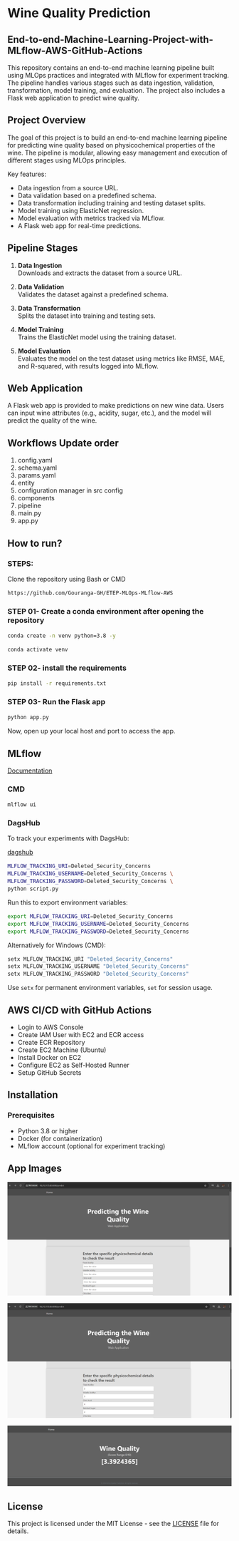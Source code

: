 
# Wine Quality Prediction

## End-to-end-Machine-Learning-Project-with-MLflow-AWS-GitHub-Actions

This repository contains an end-to-end machine learning pipeline built using MLOps practices and integrated with MLflow for experiment tracking. The pipeline handles various stages such as data ingestion, validation, transformation, model training, and evaluation. The project also includes a Flask web application to predict wine quality.

## Project Overview

The goal of this project is to build an end-to-end machine learning pipeline for predicting wine quality based on physicochemical properties of the wine. The pipeline is modular, allowing easy management and execution of different stages using MLOps principles.

Key features:
- Data ingestion from a source URL.
- Data validation based on a predefined schema.
- Data transformation including training and testing dataset splits.
- Model training using ElasticNet regression.
- Model evaluation with metrics tracked via MLflow.
- A Flask web app for real-time predictions.

## Pipeline Stages

1. **Data Ingestion**  
   Downloads and extracts the dataset from a source URL.

2. **Data Validation**  
   Validates the dataset against a predefined schema.

3. **Data Transformation**  
   Splits the dataset into training and testing sets.

4. **Model Training**  
   Trains the ElasticNet model using the training dataset.

5. **Model Evaluation**  
   Evaluates the model on the test dataset using metrics like RMSE, MAE, and R-squared, with results logged into MLflow.

## Web Application

A Flask web app is provided to make predictions on new wine data. Users can input wine attributes (e.g., acidity, sugar, etc.), and the model will predict the quality of the wine.

## Workflows Update order

1. config.yaml
2. schema.yaml
3. params.yaml
4. entity
5. configuration manager in src config
6. components
7. pipeline
8. main.py
9. app.py

## How to run?

### STEPS:

Clone the repository using Bash or CMD

```bash
https://github.com/Gouranga-GH/ETEP-MLOps-MLflow-AWS
```

### STEP 01- Create a conda environment after opening the repository

```bash
conda create -n venv python=3.8 -y
```

```bash
conda activate venv
```

### STEP 02- install the requirements

```bash
pip install -r requirements.txt
```

### STEP 03- Run the Flask app

```bash
python app.py
```

Now, open up your local host and port to access the app.

## MLflow

[Documentation](https://mlflow.org/docs/latest/index.html)

### CMD

```bash
mlflow ui
```

### DagsHub

To track your experiments with DagsHub:

[dagshub](https://dagshub.com/)

```bash
MLFLOW_TRACKING_URI=Deleted_Security_Concerns
MLFLOW_TRACKING_USERNAME=Deleted_Security_Concerns \
MLFLOW_TRACKING_PASSWORD=Deleted_Security_Concerns \
python script.py
```

Run this to export environment variables:

```bash
export MLFLOW_TRACKING_URI=Deleted_Security_Concerns
export MLFLOW_TRACKING_USERNAME=Deleted_Security_Concerns
export MLFLOW_TRACKING_PASSWORD=Deleted_Security_Concerns
```

Alternatively for Windows (CMD):

```bash
setx MLFLOW_TRACKING_URI "Deleted_Security_Concerns"
setx MLFLOW_TRACKING_USERNAME "Deleted_Security_Concerns"
setx MLFLOW_TRACKING_PASSWORD "Deleted_Security_Concerns"
```

Use `setx` for permanent environment variables, `set` for session usage.

## AWS CI/CD with GitHub Actions

- Login to AWS Console
- Create IAM User with EC2 and ECR access
- Create ECR Repository
- Create EC2 Machine (Ubuntu)
- Install Docker on EC2
- Configure EC2 as Self-Hosted Runner
- Setup GitHub Secrets






## Installation

### Prerequisites
- Python 3.8 or higher
- Docker (for containerization)
- MLflow account (optional for experiment tracking)

## App Images

![img 1](screenshots/Deployed_Home_Page.png)


![img 2](screenshots/Deployed_Filled_Form.png)


![img 3](screenshots/Deployed_Prediction.png)




## License

This project is licensed under the MIT License - see the [LICENSE](LICENSE) file for details.
